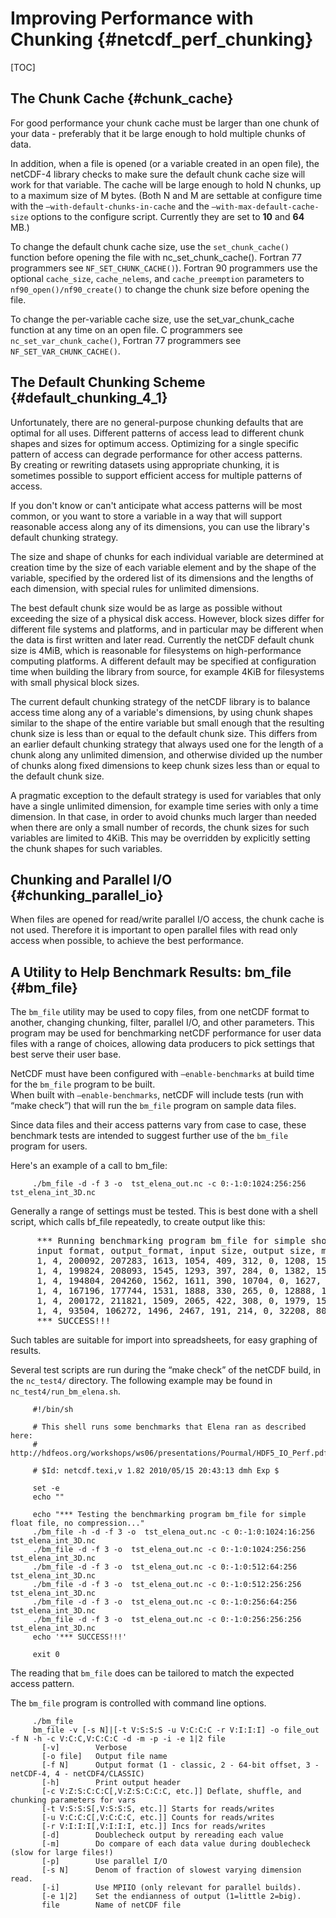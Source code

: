 # Improving Performance with Chunking {#netcdf_perf_chunking}

[TOC]

## The Chunk Cache {#chunk_cache}

For good performance your chunk cache must be larger than one chunk of your data - preferably that it be large enough to hold multiple chunks of data.

In addition, when a file is opened (or a variable created in an open file), the netCDF-4 library checks to make sure the default chunk cache size will work for that variable.
The cache will be large enough to hold N chunks, up to a maximum size of M bytes. (Both N and M are settable at configure time with the `–with-default-chunks-in-cache` and the `–with-max-default-cache-size` options to the configure script.
Currently they are set to **10** and **64** MB.)

To change the default chunk cache size, use the `set_chunk_cache()` function before opening the file with nc_set_chunk_cache().
Fortran 77 programmers see `NF_SET_CHUNK_CACHE()`).
Fortran 90 programmers use the optional `cache_size`, `cache_nelems`, and `cache_preemption` parameters to `nf90_open()/nf90_create()` to change the chunk size before opening the file.

To change the per-variable cache size, use the set_var_chunk_cache function at any time on an open file.
C programmers see `nc_set_var_chunk_cache()`, Fortran 77 programmers see `NF_SET_VAR_CHUNK_CACHE()`.

## The Default Chunking Scheme {#default_chunking_4_1}

Unfortunately, there are no general-purpose chunking defaults that are optimal for all uses.
Different patterns of access lead to different chunk shapes and sizes for optimum access.
Optimizing for a single specific pattern of access can degrade performance for other access patterns.  
By creating or rewriting datasets using appropriate chunking, it is sometimes possible to support efficient access for multiple patterns of access.

If you don't know or can't anticipate what access patterns will be most common, or you want to store a variable in a way that will support reasonable access along any of its dimensions, you can use the library's default chunking strategy.

The size and shape of chunks for each individual variable are determined at creation time by the size of each variable element and by the shape of the variable, specified by the ordered list of its dimensions and the lengths of each dimension, with special rules for unlimited dimensions.

The best default chunk size would be as large as possible without exceeding the size of a physical disk access.
However, block sizes differ for different file systems and platforms, and in particular may be different when the data is first written and later read.
Currently the netCDF default chunk size is 4MiB, which is reasonable for filesystems on high-performance computing platforms.
A different default may be specified at configuration time when building the library from source, for example 4KiB for filesystems with small physical block sizes.

The current default chunking strategy of the netCDF library is to balance access time along any of a variable's dimensions, by using chunk shapes similar to the shape of the entire variable but small enough that the resulting chunk size is less than or equal to the default chunk size.
This differs from an earlier default chunking strategy that always used one for the length of a chunk along any unlimited dimension, and otherwise divided up the number of chunks along fixed dimensions to keep chunk sizes less than or equal to the default chunk size.

A pragmatic exception to the default strategy is used for variables that only have a single unlimited dimension, for example time series with only a time dimension.
In that case, in order to avoid chunks much larger than needed when there are only a small number of records, the chunk sizes for such variables are limited to 4KiB.
This may be overridden by explicitly setting the chunk shapes for such variables.

## Chunking and Parallel I/O {#chunking_parallel_io}

When files are opened for read/write parallel I/O access, the chunk cache is not used.
Therefore it is important to open parallel files with read only access when possible, to achieve the best performance.

## A Utility to Help Benchmark Results: bm_file {#bm_file}

The `bm_file` utility may be used to copy files, from one netCDF format to another, changing chunking, filter, parallel I/O, and other parameters.
This program may be used for benchmarking netCDF performance for user data files with a range of choices, allowing data producers to pick settings that best serve their user base.

NetCDF must have been configured with `–enable-benchmarks` at build time for the `bm_file` program to be built. \
When built with `–enable-benchmarks`, netCDF will include tests (run with “make check”) that will run the `bm_file` program on sample data files.

Since data files and their access patterns vary from case to case, these benchmark tests are intended to suggest further use of the `bm_file` program for users.

Here's an example of a call to bm_file:

````
     ./bm_file -d -f 3 -o  tst_elena_out.nc -c 0:-1:0:1024:256:256 tst_elena_int_3D.nc
````

Generally a range of settings must be tested. This is best done with a shell script, which calls bf_file repeatedly, to create output like this:

<pre>
     *** Running benchmarking program bm_file for simple shorts test files, 1D to 6D...
     input format, output_format, input size, output size, meta read time, meta write time, data read time, data write time, enddianness, metadata reread time, data reread time, read rate, write rate, reread rate, deflate, shuffle, chunksize[0], chunksize[1], chunksize[2], chunksize[3]
     1, 4, 200092, 207283, 1613, 1054, 409, 312, 0, 1208, 1551, 488.998, 641.026, 128.949, 0, 0, 100000, 0, 0, 0
     1, 4, 199824, 208093, 1545, 1293, 397, 284, 0, 1382, 1563, 503.053, 703.211, 127.775, 0, 0, 316, 316, 0, 0
     1, 4, 194804, 204260, 1562, 1611, 390, 10704, 0, 1627, 2578, 499.159, 18.1868, 75.5128, 0, 0, 46, 46, 46, 0
     1, 4, 167196, 177744, 1531, 1888, 330, 265, 0, 12888, 1301, 506.188, 630.347, 128.395, 0, 0, 17, 17, 17, 17
     1, 4, 200172, 211821, 1509, 2065, 422, 308, 0, 1979, 1550, 473.934, 649.351, 129.032, 0, 0, 10, 10, 10, 10
     1, 4, 93504, 106272, 1496, 2467, 191, 214, 0, 32208, 809, 488.544, 436.037, 115.342, 0, 0, 6, 6, 6, 6
     *** SUCCESS!!!
</pre>

Such tables are suitable for import into spreadsheets, for easy graphing of results.

Several test scripts are run during the “make check” of the netCDF build, in the `nc_test4/` directory.
The following example may be found in `nc_test4/run_bm_elena.sh`.

````
     #!/bin/sh

     # This shell runs some benchmarks that Elena ran as described here:
     # http://hdfeos.org/workshops/ws06/presentations/Pourmal/HDF5_IO_Perf.pdf

     # $Id: netcdf.texi,v 1.82 2010/05/15 20:43:13 dmh Exp $

     set -e
     echo ""

     echo "*** Testing the benchmarking program bm_file for simple float file, no compression..."
     ./bm_file -h -d -f 3 -o  tst_elena_out.nc -c 0:-1:0:1024:16:256 tst_elena_int_3D.nc
     ./bm_file -d -f 3 -o  tst_elena_out.nc -c 0:-1:0:1024:256:256 tst_elena_int_3D.nc
     ./bm_file -d -f 3 -o  tst_elena_out.nc -c 0:-1:0:512:64:256 tst_elena_int_3D.nc
     ./bm_file -d -f 3 -o  tst_elena_out.nc -c 0:-1:0:512:256:256 tst_elena_int_3D.nc
     ./bm_file -d -f 3 -o  tst_elena_out.nc -c 0:-1:0:256:64:256 tst_elena_int_3D.nc
     ./bm_file -d -f 3 -o  tst_elena_out.nc -c 0:-1:0:256:256:256 tst_elena_int_3D.nc
     echo '*** SUCCESS!!!'

     exit 0
````

The reading that `bm_file` does can be tailored to match the expected access pattern.

The `bm_file` program is controlled with command line options.

````
     ./bm_file
     bm_file -v [-s N]|[-t V:S:S:S -u V:C:C:C -r V:I:I:I] -o file_out -f N -h -c V:C:C,V:C:C:C -d -m -p -i -e 1|2 file
       [-v]        Verbose
       [-o file]   Output file name
       [-f N]      Output format (1 - classic, 2 - 64-bit offset, 3 - netCDF-4, 4 - netCDF4/CLASSIC)
       [-h]        Print output header
       [-c V:Z:S:C:C:C[,V:Z:S:C:C:C, etc.]] Deflate, shuffle, and chunking parameters for vars
       [-t V:S:S:S[,V:S:S:S, etc.]] Starts for reads/writes
       [-u V:C:C:C[,V:C:C:C, etc.]] Counts for reads/writes
       [-r V:I:I:I[,V:I:I:I, etc.]] Incs for reads/writes
       [-d]        Doublecheck output by rereading each value
       [-m]        Do compare of each data value during doublecheck (slow for large files!)
       [-p]        Use parallel I/O
       [-s N]      Denom of fraction of slowest varying dimension read.
       [-i]        Use MPIIO (only relevant for parallel builds).
       [-e 1|2]    Set the endianness of output (1=little 2=big).
       file        Name of netCDF file
````
